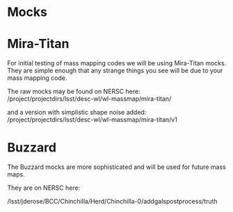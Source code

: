 # Mocks


# Mira-Titan

For initial testing of mass mapping codes we will be using Mira-Titan mocks.
They are simple enough that any strange things you see will be due to your mass mapping code.



The raw mocks may be found on NERSC here:
/project/projectdirs/lsst/desc-wl/wl-massmap/mira-titan/

and a version with simplistic shape noise added:
/project/projectdirs/lsst/desc-wl/wl-massmap/mira-titan/v1



# Buzzard


The Buzzard mocks are more sophisticated and will be used for future mass maps.

They are on NERSC here:

/lsst/jderose/BCC/Chinchilla/Herd/Chinchilla-0/addgalspostprocess/truth
